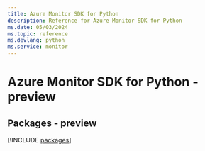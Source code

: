 ```yaml
---
title: Azure Monitor SDK for Python
description: Reference for Azure Monitor SDK for Python
ms.date: 05/03/2024
ms.topic: reference
ms.devlang: python
ms.service: monitor
---
```

# Azure Monitor SDK for Python - preview
## Packages - preview
[!INCLUDE [packages](monitor-index.md)]